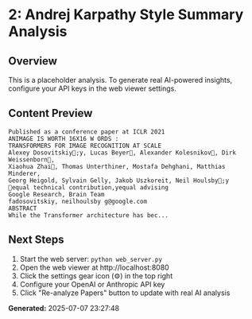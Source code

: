 
# 2: Andrej Karpathy Style Summary Analysis

## Overview
This is a placeholder analysis. To generate real AI-powered insights, configure your API keys in the web viewer settings.

## Content Preview
```
Published as a conference paper at ICLR 2021
ANIMAGE IS WORTH 16X16 W ORDS :
TRANSFORMERS FOR IMAGE RECOGNITION AT SCALE
Alexey Dosovitskiy;y, Lucas Beyer, Alexander Kolesnikov, Dirk Weissenborn,
Xiaohua Zhai, Thomas Unterthiner, Mostafa Dehghani, Matthias Minderer,
Georg Heigold, Sylvain Gelly, Jakob Uszkoreit, Neil Houlsby;y
equal technical contribution,yequal advising
Google Research, Brain Team
fadosovitskiy, neilhoulsby g@google.com
ABSTRACT
While the Transformer architecture has bec...
```

## Next Steps
1. Start the web server: `python web_server.py`
2. Open the web viewer at http://localhost:8080
3. Click the settings gear icon (⚙️) in the top right
4. Configure your OpenAI or Anthropic API key
5. Click "Re-analyze Papers" button to update with real AI analysis

**Generated:** 2025-07-07 23:27:48
        
